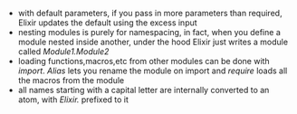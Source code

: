 - with default parameters, if you pass in more parameters than required, Elixir 
updates the default using the excess input
- nesting modules is purely for namespacing, in fact, when you define a module 
nested inside another, under the hood Elixir just writes a module called *Module1.Module2*
- loading functions,macros,etc from other modules can be done with *import*. *Alias* 
lets you rename the module on import and *require* loads all the macros from the 
module
- all names starting with a capital letter are internally converted to an atom,
 with *Elixir.* prefixed to it


